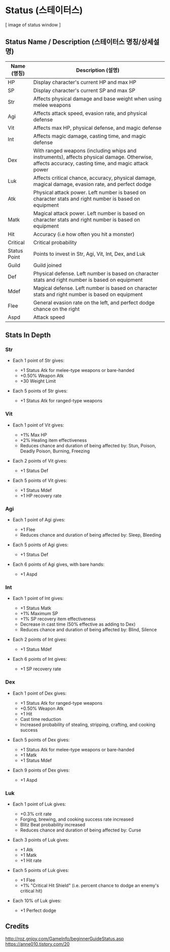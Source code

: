 # Status (스테이터스)

[ image of status window ]

## Status Name / Description (스테이터스 명칭/상세설명)

| Name (명칭) | Description (설명) |
|---|---|
| HP | Display character's current HP and max HP |
| SP | Display character's current SP and max SP |
| Str | Affects physical damage and base weight when using melee weapons |
| Agi | Affects attack speed, evasion rate, and physical defense |
| Vit | Affects max HP, physical defense, and magic defense |
| Int | Affects magic damage, casting time, and magic defense |
| Dex | With ranged weapons (including whips and instruments), affects physical damage. Otherwise, affects accuracy, casting time, and magic attack power |
| Luk | Affects critical chance, accuracy, physical damage, magical damage, evasion rate, and perfect dodge |
| Atk | Physical attack power. Left number is based on character stats and right number is based on equipment |
| Matk | Magical attack power. Left number is based on character stats and right number is based on equipment  |
| Hit | Accuracy (i.e how often you hit a monster) |
| Critical | Critical probability |
| Status Point | Points to invest in Str, Agi, Vit, Int, Dex, and Luk |
| Guild | Guild joined |
| Def | Physical defense. Left number is based on character stats and right number is based on equipment |
| Mdef | Magical defense. Left number is based on character stats and right number is based on equipment |
| Flee | General evasion rate on the left, and perfect dodge chance on the right |
| Aspd | Attack speed |

## Stats In Depth

### Str

* Each 1 point of Str gives:
  * +1 Status Atk for melee-type weapons or bare-handed
  * +0.50% Weapon Atk
  * +30 Weight Limit

* Each 5 points of Str gives:
  * +1 Status Atk for ranged-type weapons

### Vit

* Each 1 point of Vit gives:
  * +1% Max HP
  * +2% Healing item effectiveness
  * Reduces chance and duration of being affected by: Stun, Poison, Deadly Poison, Burning, Freezing

* Each 2 points of Vit gives:
  * +1 Status Def

* Each 5 points of Vit gives:
  * +1 Status Mdef
  * +1 HP recovery rate

### Agi

* Each 1 point of Agi gives:
  * +1 Flee
  * Reduces chance and duration of being affected by: Sleep, Bleeding

* Each 5 points of Agi gives:
  * +1 Status Def

* Each 6 points of Agi gives, with bare hands:
  * +1 Aspd

### Int

* Each 1 point of Int gives:
  * +1 Status Matk
  * +1% Maximum SP
  * +1% SP recovery item effectiveness
  * Decrease in cast time (50% effective as adding to Dex)
  * Reduces chance and duration of being affected by: Blind, Silence

* Each 2 points of Int gives:
  * +1 Status Mdef

* Each 6 points of Int gives:
  * +1 SP recovery rate

### Dex

* Each 1 point of Dex gives:
  * +1 Status Atk for ranged-type weapons
  * +0.50% Weapon Atk
  * +1 Hit
  * Cast time reduction
  * Increased probability of stealing, stripping, crafting, and cooking success

* Each 5 points of Dex gives:
  * +1 Status Atk for melee-type weapons or bare-handed
  * +1 Matk
  * +1 Status Mdef

* Each 9 points of Dex gives:
  * +1 Aspd

### Luk

* Each 1 point of Luk gives:
  * +0.3% crit rate
  * Forging, brewing, and cooking success rate increased
  * Blitz Beat probability increased
  * Reduces chance and duration of being affected by: Curse

* Each 3 points of Luk gives:
  * +1 Atk
  * +1 Matk
  + +1 Hit rate

* Each 5 points of Luk gives:
  * +1 Flee
  * +1% "Critical Hit Shield" (i.e. percent chance to dodge an enemy's critical hit)

* Each 10% of Luk gives:
  * +1 Perfect dodge

## Credits
http://roz.gnjoy.com/GameInfo/beginnerGuideStatus.asp
https://anne010.tistory.com/20